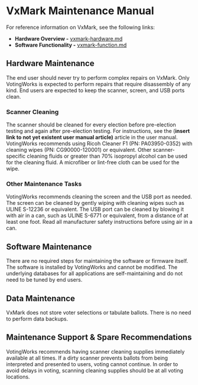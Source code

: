 # VxMark Maintenance Manual

For reference information on VxMark, see the following links:

* **Hardware Overview -** [vxmark-hardware.md](../system-overview/vxmark-hardware.md "mention")
* **Software Functionality -**  [vxmark-function.md](../system-overview/vxmark-function.md "mention")

## Hardware Maintenance

The end user should never try to perform complex repairs on VxMark. Only VotingWorks is expected to perform repairs that require disassembly of any kind. End users are expected to keep the scanner, screen, and USB ports clean.

### Scanner Cleaning

The scanner should be cleaned for every election before pre-election testing and again after pre-election testing. For instructions, see the (**insert link to not yet existent user manual article)** article in the user manual. VotingWorks recommends using Ricoh Cleaner F1 (PN: PA03950-0352) with cleaning wipes (PN: CG90000-120001) or equivalent. Other scanner-specific cleaning fluids or greater than 70% isopropyl alcohol can be used for the cleaning fluid. A microfiber or lint-free cloth can be used for the wipe.

### Other Maintenance Tasks

VotingWorks recommends cleaning the screen and the USB port as needed. The screen can be cleaned by gently wiping with cleaning wipes such as ULINE S-12236 or equivalent. The USB port can be cleaned by blowing it with air in a can, such as ULINE S-6771 or equivalent, from a distance of at least one foot. Read all manufacturer safety instructions before using air in a can.

## Software Maintenance

There are no required steps for maintaining the software or firmware itself. The software is installed by VotingWorks and cannot be modified. The underlying databases for all applications are self-maintaining and do not need to be tuned by end users.

## Data Maintenance

VxMark does not store voter selections or tabulate ballots. There is no need to perform data backups.

## Maintenance Support & Spare Recommendations

VotingWorks recommends having scanner cleaning supplies immediately available at all times. If a dirty scanner prevents ballots from being interpreted and presented to users, voting cannot continue. In order to avoid delays in voting, scanning cleaning supplies should be at all voting locations.

